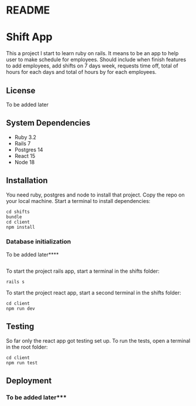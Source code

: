 # README

# Shift App

This a project I start to learn ruby on rails. It means to be an app to help user to make schedule for employees. Should include when finish features to add employees, add shifts on 7 days week, requests time off, total of hours for each days and total of hours by for each employees.

## License

To be added later

## System Dependencies

- Ruby 3.2
- Rails 7
- Postgres 14
- React 15
- Node 18

## Installation

You need ruby, postgres and node to install that project. Copy the repo on your local machine.
Start a terminal to install dependencies:

```
cd shifts
bundle
cd client
npm install
```

### Database initialization

To be added later\*\*\*\*

```

```

To start the project rails app, start a terminal in the shifts folder:

```
rails s
```

To start the project react app, start a second terminal in the shifts folder:

```
cd client
npm run dev
```

## Testing

So far only the react app got testing set up. To run the tests, open a terminal in the root folder:

```
cd client
npm run test
```

## Deployment

### To be added later\*\*\*
